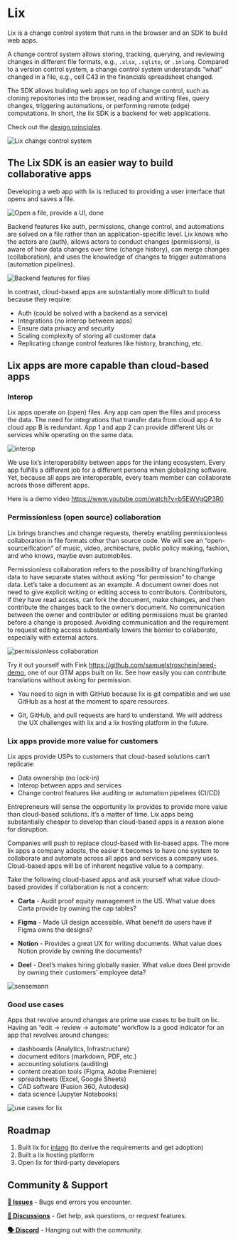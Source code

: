 # Lix

Lix is a change control system that runs in the browser and an SDK to build web apps.  

A change control system allows storing, tracking, querying, and reviewing changes in different file formats, e.g., `.xlsx`, `.sqlite`, or `.inlang`. Compared to a version control system, a change control system understands “what” changed in a file, e.g., cell C43 in the financials spreadsheet changed. 

The SDK allows building web apps on top of change control, such as cloning repositories into the browser, reading and writing files, query changes, triggering automations, or performing remote (edge) computations. In short, the lix SDK is a backend for web applications.

Check out the [design principles](./documentation/design-principles.md).


![Lix change control system](./assets/lix_ccs.png)

## The Lix SDK is an easier way to build collaborative apps

Developing a web app with lix is reduced to providing a user interface that opens and saves a file.

![Open a file, provide a UI, done](./assets/open_file.png)

Backend features like auth, permissions, change control, and automations are solved on a file rather than an application-specific level. Lix knows who the actors are (auth), allows actors to conduct changes (permissions), is aware of how data changes over time (change history), can merge changes (collaboration), and uses the knowledge of changes to trigger automations (automation pipelines).

![Backend features for files](./assets/backend_features_to_files.png)

In contrast, cloud-based apps are substantially more difficult to build because they require:

- Auth (could be solved with a backend as a service)
- Integrations (no interop between apps)
- Ensure data privacy and security
- Scaling complexity of storing all customer data 
- Replicating change control features like history, branching, etc.

## Lix apps are more capable than cloud-based apps

### Interop

Lix apps operate on (open) files. Any app can open the files and process the data. The need for integrations that transfer data from cloud app A to cloud app B is redundant. App 1 and app 2 can provide different UIs or services while operating on the same data. 

![interop](./assets/interop.png)

We use lix’s interoperability between apps for the inlang ecosystem. Every app fulfills a different job for a different persona when globalizing software. Yet, because all apps are interoperable, every team member can collaborate across those different apps. 

Here is a demo video https://www.youtube.com/watch?v=b5EWVgQP3R0 

### Permissionless (open source) collaboration

Lix brings branches and change requests, thereby enabling permissionless collaboration in file formats other than source code. We will see an “open-sourceification” of music, video, architecture, public policy making, fashion, and who knows, maybe even automobiles.  

Permissionless collaboration refers to the possibility of branching/forking data to have separate states without asking “for permission” to change data. Let’s take a document as an example. A document owner does not need to give explicit writing or editing access to contributors. Contributors, if they have read access, can fork the document, make changes, and then contribute the changes back to the owner’s document. No communication between the owner and contributor or editing permissions must be granted before a change is proposed. Avoiding communication and the requirement to request editing access substantially lowers the barrier to collaborate, especially with external actors. 

![permissionless collaboration](./assets/permissionless_collaboration.png)


Try it out yourself with Fink ​​https://github.com/samuelstroschein/seed-demo, one of our GTM apps built on lix. See how easily you can contribute translations without asking for permission.  

- You need to sign in with GitHub because lix is git compatible and we use GitHub as a host at the moment to spare resources. 

- Git, GitHub, and pull requests are hard to understand. We will address the UX challenges with lix and a lix hosting platform in the future. 

### Lix apps provide more value for customers 

Lix apps provide USPs to customers that cloud-based solutions can’t replicate: 

- Data ownership (no lock-in)
- Interop between apps and services
- Change control features like auditing or automation pipelines (CI/CD)
 
Entrepreneurs will sense the opportunity lix provides to provide more value than cloud-based solutions. It’s a matter of time. Lix apps being substantially cheaper to develop than cloud-based apps is a reason alone for disruption. 

Companies will push to replace cloud-based with lix-based apps. The more lix apps a company adopts, the easier it becomes to have one system to collaborate and automate across all apps and services a company uses. Cloud-based apps will be of inherent negative value to a company.

Take the following cloud-based apps and ask yourself what value cloud-based provides if collaboration is not a concern:

- **Carta** - Audit proof equity management in the US. What value does Carta provide by owning the cap tables? 

- **Figma** - Made UI design accessible. What benefit do users have if Figma owns the designs? 

- **Notion** - Provides a great UX for writing documents. What value does Notion provide by owning the documents? 

- **Deel** - Deel’s makes hiring globally easier. What value does Deel provide by owning their customers' employee data?

![sensemann](./assets/sensemann.png)


### Good use cases 

Apps that revolve around changes are prime use cases to be built on lix. Having an “edit -> review -> automate” workflow is a good indicator for an app that revolves around changes:

- dashboards (Analytics, Infrastructure) 
- document editors (markdown, PDF, etc.)
- accounting solutions (auditing)
- content creation tools (Figma, Adobe Premiere)
- spreadsheets (Excel, Google Sheets)
- CAD software (Fusion 360, Autodesk)
- data science (Jupyter Notebooks)

![use cases for lix](./assets/use_cases.png)

## Roadmap

1. Built lix for [inlang](https://github.com/opral/monorepo/tree/main/inlang) (to derive the requirements and get adoption)
2. Built a lix hosting platform 
3. Open lix for third-party developers


## Community & Support

**[🚩 Issues](https://github.com/opral/monorepo/issues)** - Bugs end errors you encounter.

**[💬 Discussions](https://github.com/opral/monorepo/discussions)** - Get help, ask questions, or request features.

**[🗣️ Discord](https://discord.gg/CNPfhWpcAa)** - Hanging out with the community.
